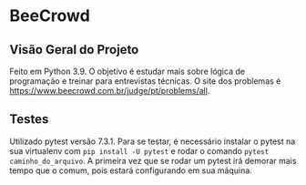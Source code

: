 # BeeCrowd

## Visão Geral do Projeto

Feito em Python 3.9. O objetivo é estudar mais sobre lógica de programação e treinar para entrevistas técnicas. O site dos problemas é https://www.beecrowd.com.br/judge/pt/problems/all.

## Testes

Utilizado pytest versão 7.3.1.
Para se testar, é necessário instalar o pytest na sua virtualenv com `pip install -U pytest` e rodar o comando `pytest caminho_do_arquivo`.
A primeira vez que se rodar um pytest irá demorar mais tempo que o comum, pois estará configurando em sua máquina.
